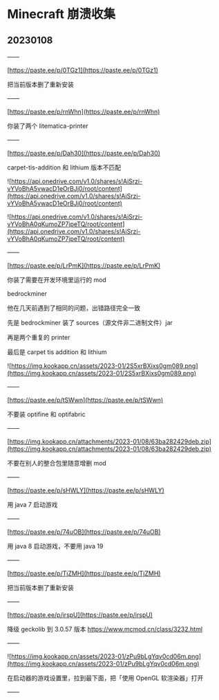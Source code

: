 # Minecraft 崩溃收集

<h2 id="h">20230108</h1>

——

[https://paste.ee/p/0TGz1](https://paste.ee/p/0TGz1)

把当前版本删了重新安装

——

[https://paste.ee/p/rnWhn](https://paste.ee/p/rnWhn)

你装了两个 litematica-printer

——

[https://paste.ee/p/Dah30](https://paste.ee/p/Dah30)

carpet-tis-addition 和 lithium 版本不匹配

![https://api.onedrive.com/v1.0/shares/s!AiSrzi-vYVoBhA5vwacD1eOrBJj0/root/content](https://api.onedrive.com/v1.0/shares/s!AiSrzi-vYVoBhA5vwacD1eOrBJj0/root/content)

![https://api.onedrive.com/v1.0/shares/s!AiSrzi-vYVoBhA0qKumoZP7jpeTQ/root/content](https://api.onedrive.com/v1.0/shares/s!AiSrzi-vYVoBhA0qKumoZP7jpeTQ/root/content)

——

[https://paste.ee/p/LrPmK](https://paste.ee/p/LrPmK)

你装了需要在开发环境里运行的 mod

bedrockminer

他在几天前遇到了相同的问题，出错路径完全一致

先是 bedrockminer 装了 sources（源文件非二进制文件）jar

再是两个重复的 printer

最后是 carpet tis addition 和 lithium

![https://img.kookapp.cn/assets/2023-01/2S5xrBXixs0gm089.png](https://img.kookapp.cn/assets/2023-01/2S5xrBXixs0gm089.png)

——

[https://paste.ee/p/tSWwn](https://paste.ee/p/tSWwn)

不要装 optifine 和 optifabric

——

[https://img.kookapp.cn/attachments/2023-01/08/63ba282429deb.zip](https://img.kookapp.cn/attachments/2023-01/08/63ba282429deb.zip)

不要在别人的整合包里随意增删 mod

——

[https://paste.ee/p/sHWLY](https://paste.ee/p/sHWLY)

用 java 7 启动游戏

——

[https://paste.ee/p/74uOB](https://paste.ee/p/74uOB)

用 java 8 启动游戏，不要用 java 19

——

[https://paste.ee/p/TjZMH](https://paste.ee/p/TjZMH)

把当前版本删了重新安装

——

[https://paste.ee/p/irspU](https://paste.ee/p/irspU)

降级 geckolib 到 3.0.57 版本 https://www.mcmod.cn/class/3232.html

——

![https://img.kookapp.cn/assets/2023-01/zPu9bLgYqv0cd06m.png](https://img.kookapp.cn/assets/2023-01/zPu9bLgYqv0cd06m.png)

在启动器的游戏设置里，拉到最下面，把「使用 OpenGL 软渲染器」打开

——




















## 











<script>
    window.location.href = "https://zkitefly.github.io/mc_collapse_record#n";
</script>